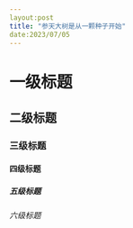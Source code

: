 ```yaml
---
layout:post 
title: "参天大树是从一颗种子开始"
date:2023/07/05
---
```

# 一级标题
## 二级标题
### 三级标题
#### 四级标题
##### 五级标题
###### 六级标题
